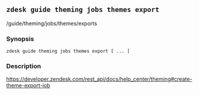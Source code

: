 ## `zdesk guide theming jobs themes export`

/guide/theming/jobs/themes/exports

### Synopsis

    zdesk guide theming jobs themes export [ ... ]

### Description

https://developer.zendesk.com/rest_api/docs/help_center/theming#create-theme-export-job

